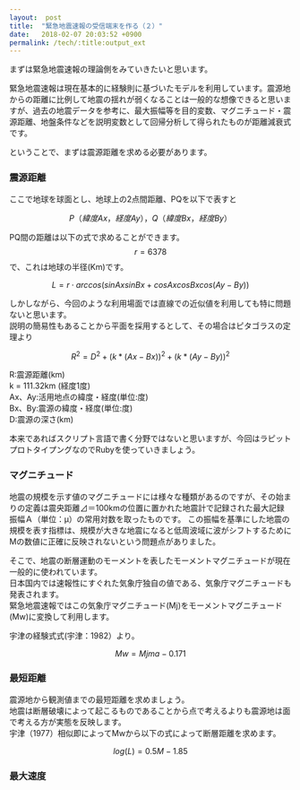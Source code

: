 ```yaml
---
layout:  post
title:  "緊急地震速報の受信端末を作る（２）"
date:   2018-02-07 20:03:52 +0900
permalink: /tech/:title:output_ext
---
```

まずは緊急地震速報の理論側をみていきたいと思います。  
  
緊急地震速報は現在基本的に経験則に基づいたモデルを利用しています。震源地からの距離に比例して地震の揺れが弱くなることは一般的な想像できると思いますが、過去の地震データを参考に、最大振幅等を目的変数、マグニチュード・震源距離、地盤条件などを説明変数として回帰分析して得られたものが距離減衰式です。
  
ということで、まずは震源距離を求める必要があります。

### 震源距離
ここで地球を球面とし、地球上の2点間距離、PQを以下で表すと 
  
$$ P（緯度Ax，経度Ay），Q（緯度Bx，経度By） $$  
  
PQ間の距離は以下の式で求めることができます。  
$$r = 6378$$で、これは地球の半径(Km)です。  

$$ L = r \cdot arccos(sinAx sinBx + cosAx cosBx cos(Ay − By)) $$
  
しかしながら、今回のような利用場面では直線での近似値を利用しても特に問題ないと思います。  
説明の簡易性もあることから平面を採用するとして、その場合はピタゴラスの定理より
  
$$R^2=D^2+(k*(Ax-Bx))^2+(k*(Ay-By))^2$$  
  
R:震源距離(km)  
k = 111.32km (経度1度)  
Ax、Ay:活用地点の緯度・経度(単位:度)   
Bx、By:震源の緯度・経度(単位:度)  
D:震源の深さ(km)  

本来であればスクリプト言語で書く分野ではないと思いますが、今回はラピットプロトタイプングなのでRubyを使っていきましょう。


<script src="https://gist.github.com/sean2121/6f0a671776c23ec2ba3c48f3c1c2c2d0.js"></script>
  
### マグニチュード
地震の規模を示す値のマグニチュードには様々な種類があるのですが、その始まりの定義は震央距離⊿＝100kmの位置に置かれた地震計で記録された最大記録振幅Ａ（単位：μ）の常用対数を取ったものです。
この振幅を基準にした地震の規模を表す指標は、規模が大きな地震になると低周波域に波がシフトするためにMの数値に正確に反映されないという問題点がありました。
  
そこで、地震の断層運動のモーメントを表したモーメントマグニチュードが現在一般的に使われています。  
日本国内では速報性にすぐれた気象庁独自の値である、気象庁マグニチュードも発表されます。    
緊急地震速報ではこの気象庁マグニチュード(Mj)をモーメントマグニチュード(Mw)に変換して利用します。
   
宇津の経験式式(宇津：1982）より。
  
$$ Mw = Mjma - 0.171  $$ 

### 最短距離
震源地から観測値までの最短距離を求めましょう。  
地震は断層破壊によって起こるものであることから点で考えるよりも震源地は面で考える方が実態を反映します。  
宇津（1977）相似即によってMwから以下の式によって断層距離を求めます。  
  
$$ log(L)=0.5M-1.85 $$ 


### 最大速度




















